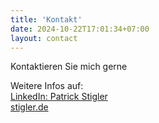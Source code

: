 ```yaml
---
title: 'Kontakt'
date: 2024-10-22T17:01:34+07:00
layout: contact
---
```


Kontaktieren Sie mich gerne

Weitere Infos auf:\
[LinkedIn: Patrick Stigler](https://linkedin.com/in/patrickstigler)\
[stigler.de](https://stigler.de/)

